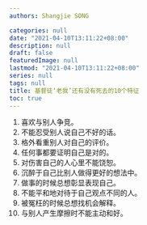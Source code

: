 ```yaml
---
authors: Shangjie SONG

categories: null
date: "2021-04-10T13:11:22+08:00"
description: null
draft: false
featuredImage: null
lastmod: "2021-04-10T13:11:22+08:00"
series: null
tags: null
title: 基督徒‘老我’还有没有死去的10个特征
toc: true
---
```



1. 喜欢与别人争竞。  
2. 不能忍受别人说自己不好的话。  
3. 格外看重别人对自己的评价。  
4. 任何事都要证明自己是对的。  
5. 对伤害自己的人心里不能饶恕。  
6. 沉醉于自己比别人做得更好的想法中。  
7. 做事的时候总想彰显表现自己。  
8. 不能平和地对待于自己观点不同的人。  
9. 被冤枉的时候总想找机会解释。  
10. 与别人产生摩擦时不能主动和好。  
